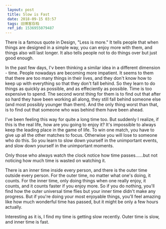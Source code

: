 ```yaml
---
 layout: post
 title: Slow is Fast
 date: 2018-09-15 03:57
 tags: 旧博客存档
 ref_id: 1536955079487
---
```

There is a famous quote in Design, "Less is more." It tells people that when
things are designed in a simple way, you can enjoy more with them, and things
also will last longer. It also tells people not to do things over but just
good enough.

In the past few days, I'v been thinking a similar idea in a different
dimension - time. People nowadays are becoming more impatient. It seems to
them that there are too many things in their lives, and they don't know how to
keep up with everything so that they don't fall behind. So they learn to do
things as quickly as possible, and as effeciently as possible. Time is too
expensive to spend. The second worst thing for them is to find out that after
so hard they have been working all along, they still fall behind someone else
(and most possibly younger than them). And the only thing worst than that, is
to find out that someone who was behind them have been ahead.

I've been feeling this way for quite a long time too. But suddenly I realize,
if this is the real life, how are you going to enjoy it? It's impossible to
always keep the leading place in the game of life. To win one match, you have
to give up all the other matches to focus. Otherwise you will lose to someone
who do this. So you learn to slow down yourself in the unimportant events, and
slow down yourself in the unimportant  moments.

Only those who always watch the clock notice how time passes......but not
noticing how much time is wasted on watching it.

There is an inner time inside every person, and there is the outer time
outside every person. For the outer time, no matter what one's doing, it
counts. For the inner time, only doing things when one really enjoy, it
counts, and it counts faster if you enjoy more. So if you do nothing, you'll
find how the outer universal time flies but your inner time didn't make any
progress. But if you're doing your most enjoyable things, you'll feel amazing
like how much wonderful time has passed, but it might be only a few hours
actually.

Interesting as it is, I find my time is getting slow recently. Outer time is
slow, and inner time is fast.


